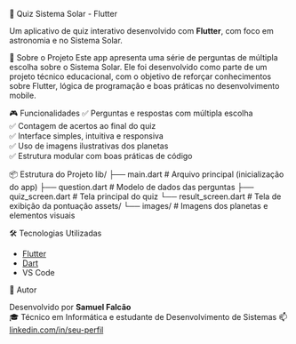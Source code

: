 🌌 Quiz Sistema Solar - Flutter

Um aplicativo de quiz interativo desenvolvido com **Flutter**, com foco em astronomia e no Sistema Solar.

🧠 Sobre o Projeto
Este app apresenta uma série de perguntas de múltipla escolha sobre o Sistema Solar. Ele foi desenvolvido como parte de um projeto técnico educacional, com o objetivo de reforçar conhecimentos sobre Flutter, lógica de programação e boas práticas no desenvolvimento mobile.

🎮 Funcionalidades
✅ Perguntas e respostas com múltipla escolha  
✅ Contagem de acertos ao final do quiz  
✅ Interface simples, intuitiva e responsiva  
✅ Uso de imagens ilustrativas dos planetas  
✅ Estrutura modular com boas práticas de código  

📦 Estrutura do Projeto
lib/
├── main.dart              # Arquivo principal (inicialização do app)
├── question.dart          # Modelo de dados das perguntas
├── quiz_screen.dart       # Tela principal do quiz
└── result_screen.dart     # Tela de exibição da pontuação
assets/
└── images/                # Imagens dos planetas e elementos visuais

🛠️ Tecnologias Utilizadas
- [Flutter](https://flutter.dev/)
- [Dart](https://dart.dev/)
- VS Code 

👤 Autor

Desenvolvido por **Samuel Falcão**  
🎓 Técnico em Informática e estudante de Desenvolvimento de Sistemas
📫 [linkedin.com/in/seu-perfil](https://www.linkedin.com/in/samuelfalc%C3%A3o/)
